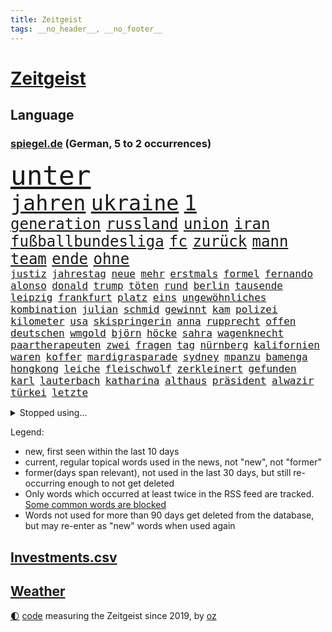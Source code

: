 ```yaml
---
title: Zeitgeist
tags: __no_header__, __no_footer__
---
```


# [Zeitgeist](https://oliz.io/zeitgeist/)

## Language

<h3><a href="https://www.spiegel.de" target="_blank">spiegel.de</a> (German, 5 to 2 occurrences)</h3>
<p style="font-family:monospace">
<span style="font-size:32pt"><a href="news_links.html#unter" class="current">unter</a></span>
<br>
<span style="font-size:25pt"><a href="news_links.html#jahren" class="current">jahren</a></span>
<span style="font-size:25pt"><a href="news_links.html#ukraine" class="current">ukraine</a></span>
<span style="font-size:25pt"><a href="news_links.html#1" class="current">1</a></span>
<br>
<span style="font-size:18pt"><a href="news_links.html#generation" class="current">generation</a></span>
<span style="font-size:18pt"><a href="news_links.html#russland" class="current">russland</a></span>
<span style="font-size:18pt"><a href="news_links.html#union" class="current">union</a></span>
<span style="font-size:18pt"><a href="news_links.html#iran" class="current">iran</a></span>
<span style="font-size:18pt"><a href="news_links.html#fußballbundesliga" class="current">fußballbundesliga</a></span>
<span style="font-size:18pt"><a href="news_links.html#fc" class="current">fc</a></span>
<span style="font-size:18pt"><a href="news_links.html#zurück" class="current">zurück</a></span>
<span style="font-size:18pt"><a href="news_links.html#mann" class="current">mann</a></span>
<span style="font-size:18pt"><a href="news_links.html#team" class="current">team</a></span>
<span style="font-size:18pt"><a href="news_links.html#ende" class="current">ende</a></span>
<span style="font-size:18pt"><a href="news_links.html#ohne" class="current">ohne</a></span>
<br>
<span style="font-size:12pt"><a href="news_links.html#justiz" class="current">justiz</a></span>
<span style="font-size:12pt"><a href="news_links.html#jahrestag" class="current">jahrestag</a></span>
<span style="font-size:12pt"><a href="news_links.html#neue" class="current">neue</a></span>
<span style="font-size:12pt"><a href="news_links.html#mehr" class="current">mehr</a></span>
<span style="font-size:12pt"><a href="news_links.html#erstmals" class="current">erstmals</a></span>
<span style="font-size:12pt"><a href="news_links.html#formel" class="current">formel</a></span>
<span style="font-size:12pt"><a href="news_links.html#fernando" class="current">fernando</a></span>
<span style="font-size:12pt"><a href="news_links.html#alonso" class="current">alonso</a></span>
<span style="font-size:12pt"><a href="news_links.html#donald" class="current">donald</a></span>
<span style="font-size:12pt"><a href="news_links.html#trump" class="current">trump</a></span>
<span style="font-size:12pt"><a href="news_links.html#töten" class="current">töten</a></span>
<span style="font-size:12pt"><a href="news_links.html#rund" class="current">rund</a></span>
<span style="font-size:12pt"><a href="news_links.html#berlin" class="current">berlin</a></span>
<span style="font-size:12pt"><a href="news_links.html#tausende" class="current">tausende</a></span>
<span style="font-size:12pt"><a href="news_links.html#leipzig" class="current">leipzig</a></span>
<span style="font-size:12pt"><a href="news_links.html#frankfurt" class="current">frankfurt</a></span>
<span style="font-size:12pt"><a href="news_links.html#platz" class="current">platz</a></span>
<span style="font-size:12pt"><a href="news_links.html#eins" class="current">eins</a></span>
<span style="font-size:12pt"><a href="news_links.html#ungewöhnliches" class="current">ungewöhnliches</a></span>
<span style="font-size:12pt"><a href="news_links.html#kombination" class="current">kombination</a></span>
<span style="font-size:12pt"><a href="news_links.html#julian" class="current">julian</a></span>
<span style="font-size:12pt"><a href="news_links.html#schmid" class="current">schmid</a></span>
<span style="font-size:12pt"><a href="news_links.html#gewinnt" class="current">gewinnt</a></span>
<span style="font-size:12pt"><a href="news_links.html#kam" class="current">kam</a></span>
<span style="font-size:12pt"><a href="news_links.html#polizei" class="current">polizei</a></span>
<span style="font-size:12pt"><a href="news_links.html#kilometer" class="current">kilometer</a></span>
<span style="font-size:12pt"><a href="news_links.html#usa" class="current">usa</a></span>
<span style="font-size:12pt"><a href="news_links.html#skispringerin" class="current">skispringerin</a></span>
<span style="font-size:12pt"><a href="news_links.html#anna" class="current">anna</a></span>
<span style="font-size:12pt"><a href="news_links.html#rupprecht" class="current">rupprecht</a></span>
<span style="font-size:12pt"><a href="news_links.html#offen" class="current">offen</a></span>
<span style="font-size:12pt"><a href="news_links.html#deutschen" class="current">deutschen</a></span>
<span style="font-size:12pt"><a href="news_links.html#wmgold" class="current">wmgold</a></span>
<span style="font-size:12pt"><a href="news_links.html#björn" class="new">björn</a></span>
<span style="font-size:12pt"><a href="news_links.html#höcke" class="new">höcke</a></span>
<span style="font-size:12pt"><a href="news_links.html#sahra" class="current">sahra</a></span>
<span style="font-size:12pt"><a href="news_links.html#wagenknecht" class="current">wagenknecht</a></span>
<span style="font-size:12pt"><a href="news_links.html#paartherapeuten" class="current">paartherapeuten</a></span>
<span style="font-size:12pt"><a href="news_links.html#zwei" class="current">zwei</a></span>
<span style="font-size:12pt"><a href="news_links.html#fragen" class="current">fragen</a></span>
<span style="font-size:12pt"><a href="news_links.html#tag" class="current">tag</a></span>
<span style="font-size:12pt"><a href="news_links.html#nürnberg" class="current">nürnberg</a></span>
<span style="font-size:12pt"><a href="news_links.html#kalifornien" class="current">kalifornien</a></span>
<span style="font-size:12pt"><a href="news_links.html#waren" class="current">waren</a></span>
<span style="font-size:12pt"><a href="news_links.html#koffer" class="current">koffer</a></span>
<span style="font-size:12pt"><a href="news_links.html#mardigrasparade" class="new">mardigrasparade</a></span>
<span style="font-size:12pt"><a href="news_links.html#sydney" class="current">sydney</a></span>
<span style="font-size:12pt"><a href="news_links.html#mpanzu" class="new">mpanzu</a></span>
<span style="font-size:12pt"><a href="news_links.html#bamenga" class="new">bamenga</a></span>
<span style="font-size:12pt"><a href="news_links.html#hongkong" class="current">hongkong</a></span>
<span style="font-size:12pt"><a href="news_links.html#leiche" class="current">leiche</a></span>
<span style="font-size:12pt"><a href="news_links.html#fleischwolf" class="current">fleischwolf</a></span>
<span style="font-size:12pt"><a href="news_links.html#zerkleinert" class="new">zerkleinert</a></span>
<span style="font-size:12pt"><a href="news_links.html#gefunden" class="current">gefunden</a></span>
<span style="font-size:12pt"><a href="news_links.html#karl" class="current">karl</a></span>
<span style="font-size:12pt"><a href="news_links.html#lauterbach" class="current">lauterbach</a></span>
<span style="font-size:12pt"><a href="news_links.html#katharina" class="current">katharina</a></span>
<span style="font-size:12pt"><a href="news_links.html#althaus" class="current">althaus</a></span>
<span style="font-size:12pt"><a href="news_links.html#präsident" class="current">präsident</a></span>
<span style="font-size:12pt"><a href="news_links.html#alwazir" class="new">alwazir</a></span>
<span style="font-size:12pt"><a href="news_links.html#türkei" class="current">türkei</a></span>
<span style="font-size:12pt"><a href="news_links.html#letzte" class="current">letzte</a></span>
</p>
<details>
<summary>Stopped using...</summary>
<p class="former" style="font-size:12pt">
kämpfte(857) tobt(857) einzelnen(855) ifoinstitut(855) investoren(855) summe(855) wen(855) 13(854) bekam(854) cristiano(854) geboten(854) manager(854) ronaldo(854) verlief(854) volker(854) abstimmung(853) fbi(853) konfrontiert(853) trauer(853) bildung(852) covid(852) demokraten(852) erfahrung(852) hintergründe(852) innenminister(852) pflege(852) verpflichtet(852) vorzeitig(852) coronawelle(851) deutlichen(851) erscheinen(851) falls(851) froh(851) kirche(851) liste(851) main(851) streiten(851) welchem(851) arbeitsplatz(850) ausnahmezustand(850) beispielen(850) beschluss(850) besorgt(850) bot(850) dauerhaft(850) geduld(850) hervor(850) kolumnist(850) zurzeit(850) gemeldet(849) mexiko(849) times(849) wichtiger(849) wirkung(849) wünscht(849) 31(848) anschließend(848) ausbruch(848) evakuiert(848) lager(848) persönlich(848) saskia(848) scheinen(848) stellten(848) 2016(847) beobachten(847) entwickelt(847) gutachten(847) passt(847) verteidigungsministerin(847) christopher(846) hacker(846) solle(846) organisationen(845) rand(845) rat(845) streng(845) for(844) infektion(844) innenministerium(844) litauen(844) selben(844) wenden(844) höchststand(843) rollen(843) satz(843) bekamen(842) see(842) durchsuchungen(841) kochen(841) passen(841) rafael(841) vieler(841) ausschuss(840) demokratische(840) entscheidend(840) gebraucht(840) trafen(840) beantragt(839) brite(839) gebrochen(839) senkt(839) demokratischen(838) genauso(838) impfstoff(838) inszeniert(837) kontakte(837) sendet(837) übernahme(837) deals(836) globale(836) milliarde(836) mode(836) näher(836) monats(835) matthias(834) berühmte(833) drängen(833) sexuellen(833) berater(832) gewahrsam(831) hinten(831) william(831) exporte(830) le(830) bestmarke(829) garten(829) trug(828) einschätzung(827) nasa(827) politikerin(827) antrag(826) landesweit(825) fortsetzung(824) journalist(824) letztes(824) rollt(824) unzufrieden(824) apps(823) leider(823) rasen(822) bezeichnete(821) rang(820) unterschrieben(820) whatsapp(820) landet(819) rechtsstreit(819) stürzen(819) mitarbeiterin(818) halbe(817) freiwillig(816) teilt(816) abgeschlossen(812) aufgabe(810) foto(806) startup(804) nächstes(802) annäherung(801) ausgaben(797) rache(791) rakete(790) aktionen(788) last(785) mehren(783) cdu/csu(780) woelki(775) dankt(769) berichtete(759) enthält(758) mallorca(757) lieferketten(754) räumte(744) geheimen(740) nachbarland(734) trinken(729) estland(725) unzureichend(706) long(674) enthalten(665) geehrt(658) fußballstar(647) gestanden(635) lediglich(630) 83(625) drohende(608) bürgern(605) benzinpreise(602) fotografen(599) lee(593) sammelt(592) kümmern(588) kündigten(585) 9(577) seele(568) zögert(562) landsleute(560) fossilen(559) ermordung(558) flut(557) beeinträchtigt(552) staatskonzern(539) 400000(537) funktionen(535) löscht(532) günstiges(530) moderner(529) geleistet(526) king(521) ussoldaten(518) world(516) wachsende(511) erreichte(504) tiger(504) anton(496) basketballstar(494) radikalen(494) demo(490) finanzhilfen(489) rwe(487) kunstwerke(486) ampelregierung(485) ice(485) hofreiter(481) beider(480) gazprom(480) wichtiges(480) berufen(477) coronalage(474) morde(472) spürbar(471) erschlagen(470) gaslieferungen(470) feiertag(465) ungewöhnliche(465) unbekannter(464) matteo(456) methode(452) mehrmals(450) globaler(446) gerne(444) vorgesehen(444) laura(439) winfried(437) aktivistinnen(436) decken(436) extremer(435) quält(435) akw(434) seltene(432) wirtschaftlich(432) sank(424) zustimmung(422) omikron(420) personalnot(419) oligarchen(418) pink(417) rätselhafter(414) chris(413) hochzeit(406) berger(405) klara(405) nadal(403) preiserhöhung(400) lambrecht(398) passierte(398) lemke(394) steffi(394) zweites(394) vettel(391) australier(390) match(390) entführung(385) mild(385) erneuert(382) geschenk(381) spaltung(379) teilten(378) damalige(377) buckinghampalast(376) teppich(376) vergleichsweise(376) wahlrechtsreform(375) ergeben(372) helikopter(371) lohnen(371) emotionalen(370) 1972(369) 62(369) andrij(369) sofortige(369) frankfurts(367) dortmunder(365) konsequent(364) iga(361) świątek(361) ansehen(360) schnellste(360) usbundesstaaten(359) fähigkeiten(355) geplanter(351) oppositionellen(351) motiven(345) abtreibungen(338) abbau(337) sanktioniert(336) spiegelbildungsnewsletter(336) verschwörung(335) anlässlich(333) nebenbei(332) profitierte(332) energiepreisen(329) maskendeals(329) finnische(327) tyson(325) obergrenze(323) saporischschja(319) dilemma(318) koch(317) lindners(317) unfällen(316) sexualisierte(315) raser(314) coronalockdowns(310) besatzer(309) mysteriöse(308) nationalelf(308) verweis(308) wall(307) wiedervereinigung(307) zuflucht(305) sizilien(303) motto(302) austria(301) inside(301) ausfall(300) weichen(299) locken(297) beck(294) durchsuchen(292) gesenkt(292) gewaltverbrechen(291) vermisster(289) anschuldigungen(287) pelosi(287) morden(286) brasilianische(285) interessant(285) export(282) generalstaatsanwaltschaft(281) lngterminals(281) skandalen(277) usschauspieler(275) ausfuhren(274) gefangenenaustausch(273) unterlag(270) gefällt(269) einstecken(265) weltverband(262) vereidigt(260) fdppolitikerin(259) herrscher(259) außergewöhnlichen(258) grünenpolitikerin(256) objekte(255) heimspiel(254) kommissarin(254) sportlich(254) einhalten(249) titelverteidiger(248) einsparen(247) kaffee(244) verfassungsbeschwerde(243) update(242) veröffentlichen(242) offensichtlich(240) stehenden(239) gegenzug(238) identifizieren(238) zulassung(238) lachen(235) attestiert(234) unentschieden(234) attraktiver(233) bewiesen(233) geltenden(233) verbreitung(233) prompt(232) bruno(231) misshandelt(231) verunglückten(231) arbeiteten(230) camper(230) paolo(230) dokumentation(229) obendrein(228) verbraucherzentrale(228) wirtschaftslage(228) zuwanderung(228) sara(227) verdeckte(227) finde(226) vorstellung(226) blatt(225) katholiken(224) geliebt(223) standards(223) schrumpfen(222) verspottet(222) bewusstsein(221) terrormiliz(221) gegensteuern(220) endgültige(216) angehen(215) niedersachsens(215) körperliche(214) oldenburg(214) eigenheim(213) schwächelt(213) usraumfahrtbehörde(212) atomkraftwerken(211) atomkraftwerke(210) made(210) oberstes(210) teuersten(210) mächtigste(209) verletzen(209) anreiz(208) fehlenden(208) frühestens(208) bemühungen(207) na(207) sparmaßnahmen(207) lebensgefährte(205) partien(205) agierte(203) einschlag(202) horst(200) rechtliche(200) angehoben(199) expertinnen(199) heimischen(199) medikamenten(199) tennisspielerinnen(199) dankbar(198) denys(198) festkleben(198) negative(198) nördlich(198) hollywoods(195) original(195) ältesten(195) überragte(194) fallzahlen(193) geräumt(193) daneben(192) erzürnt(192) offizielle(190) werben(190) somalia(189) erstaunliche(188) schied(188) mateusz(187) oberster(187) gründet(185) parteifreunde(184) garcia(183) notruf(183) zweitgrößte(182) geschwindigkeit(180) lebenslange(176) shitstorm(175) sicherer(174) hunderttausend(173) plänen(173) garantiert(172) vollendet(171) bellingham(170) bezahlte(170) gratuliert(170) jude(170) 05(169) kandidierte(169) biografie(167) hits(166) impfstoffe(166) wohlwollen(166) coronainfektionen(165) alex(163) sympathien(163) missverständnis(162) schiefgehen(162) lenken(161) wenigstens(161) abkehr(160) celsius(160) asiatischen(159) ersteigert(159) schwachstellen(159) töne(159) französin(157) jahreswechsel(157) zuschuss(157) beschaffen(156) cumex(156) entstehen(156) behindert(155) umgebung(155) basketballsuperstar(154) mogadischu(154) finnen(153) moralische(153) somalias(153) somalische(153) unfair(153) forschern(152) link(152) ber(151) unionsfraktion(151) atomausstieg(149) geschwindigkeitsbegrenzung(149) umweg(149) unbeantwortet(149) beseitigung(148) dunkle(148) heikler(148) umweltfreundlich(148) giovanni(147) bombardiert(146) krankenkasse(146) 1400(145) blockierten(144) kindergarten(144) remo(144) stemmen(144) harmonie(143) verbleib(143) wohngeld(143) entkam(142) unterzahl(142) blumen(141) bürokratischen(141) laufende(141) master(141) 42jährige(140) grundsatzrede(140) gesundheitszustand(139) astronauten(138) denis(138) diskutierten(138) köhler(138) beliefern(137) schief(137) wussten(137) buffalo(136) entschlossenheit(136) monika(136) spiegelrekonstruktion(136) kleinste(135) 38jähriger(134) einwanderung(133) pflichten(133) spiels(133) werkstatt(133) betrogen(132) bundeswehrverband(132) legendär(132) antrieb(131) arnold(131) königshaus(131) massiver(131) wählt(131) immobilienkonzern(130) co₂ausstoß(129) memoiren(129) blanchett(127) cate(127) euparlaments(127) kompliziert(127) langes(127) nominierungen(127) moukoko(126) sterne(126) youssoufa(126) abgestimmt(125) gelegen(125) außenseiter(124) erpresst(124) fertig(124) grundschulen(124) hauptdarstellerin(124) kristersson(124) morgengrauen(124) manches(123) tafel(123) daniela(122) erzeugerpreise(122) geheimdokumente(122) pokern(122) bundesstraße(121) edward(121) schäuble(121) sondertribunal(121) umfassend(121) sportdirektor(120) habt(119) jewgeni(119) verfilmt(118) abgelegenen(117) gruppensieg(117) piqué(117) ökonomisch(117) belege(116) future(116) peskow(116) herrschen(115) bläst(114) schiffsverkehr(114) trennte(114) herren(112) beitragen(111) kommando(111) abraham(110) austin(109) beschweren(109) labourpartei(109) kampfpanzern(108) keines(108) meldungen(108) morawiecki(108) gerichts(107) liebling(107) nflprofi(107) brutaler(106) krisenjahr(106) oleg(106) rust(106) exnatogeneral(105) tatortvote(105) wegbaggern(105) anforderungen(104) doppelwumms(104) lehrkräftemangel(104) baustellen(103) verwandelte(103) britin(102) heimgesucht(102) tagebau(102) videoanalyse(102) rechtsradikalen(101) begeisterte(100) chaotische(100) costa(100) hose(100) landesteilen(100) vormittag(100) jeremy(99) planung(99) fußballkarriere(98) portion(98) vegetarisch(98) christiane(97) programme(97) terrorgruppe(97) steve(96) verzögert(96) ausverkauft(95) fatih(95) gewehrt(94) silvester(94) absetzen(93) baukosten(93) interessanten(93) fdpverkehrsminister(92) filtern(92) genuss(92) ranghohe(92) versicherte(92) 56jährigen(91) beantworten(91) dankesrede(91) eric(91) mittelfranken(91) negativpreis(91) pyrotechnik(91) usverteidigungsminister(91) zubereitet(91) zusammenstößen(91) digital(90) gesellschaften(90) herausfinden(90) mittleren(90) anfrage(89) birol(89) gekommene(89) gestohlenen(89) ieachef(89) klarkommen(89) krimiserie(89) schmutzigen(89) schneemangel(89) tansania(89) zentraler(89) eigenverantwortung(88) chandi(87) mächte(87) nachsicht(87) preet(87) reichlich(87) umso(87) 30jährige(86) 99(86) flugzeugs(86) ig(86) kilimandscharo(86) kreditvergabe(86) metall(86) schmeißt(86) 736(85) dittrich(85) einsteiger(85) garzweiler(85) haubitzen(85) speziell(85) vorstellig(85) milliardenverlust(84) vizeminister(84) ölindustrie(84) alshabaab(83) as(83) aufgeschoben(83) reichste(83) aggressivität(82) berufstätig(82) darknet(82) dekade(82) klimaproteste(82) mariana(82) mexikanischer(82) qualifiziert(82) serbischen(82) söldnertruppe(82) todeszahlen(82) 4(81) anfragen(81) dschungel(81) erzählungen(81) inoffizielle(81) kremls(81) renner(81) südafrikas(81) zunehmenden(81) 28jährige(80) abgewiesener(80) blockaden(80) düpiert(80) ernennung(80) hoffnungsschimmer(80) postete(80) schwaches(80) schönheitswettbewerben(80) auffahrunfall(79) bedeckt(79) beratungen(79) csugeneralsekretär(79) durchleuchtet(79) erlebnisse(79) helme(79) huber(79) pharaos(79) rückwirkend(79) tutanchamun(79) berühmteste(78) brennstoffe(78) entkommt(78) freiheitsstrafen(78) korrupt(78) lästert(78) bewerbermangel(77) ostdeutscher(77) phillips(77) taschenlampe(77) butter(76) greene(76) grundgesetz(76) marjorie(76) vollsperrung(76) weltranglistenerste(76) ärgerlich(76) erfüllung(75) planten(75) privatpersonen(75) rennens(75) topform(75) ägyptische(75) fördermittel(74) hanebuth(74) männlicher(74) pflegt(74) unesco(74) wagnis(74) webseite(74) zew(74) 177(73) ausgeht(73) bitter(73) kasernen(73) koloniale(73) restaurantkette(73) wahlkampfversprechen(73) ware(73) zewstudie(73) ampelpolitiker(72) bestatteten(72) eiskunstläuferin(72) gläschen(72) intern(72) schimpansen(72) wachsenden(72) überholmanöver(72) auftraggeber(71) kaufpreis(71) ließe(71) meryl(71) repression(71) streep(71) darmflora(70) entscheidendes(70) seehofer(70) zwergstaat(70) bundesverdienstkreuz(69) gegengewicht(69) go(69) segler(69) technische(69) ustour(69) verkaufsverbot(69) ärztevertreter(69) bischöfe(68) brüsseler(68) klimaaktivistinnen(68) krömer(68) prozesses(68) rhythmus(68) 47(67) engländer(67) mediathek(67) siemens(67) apotheken(66) einplanen(66) hiphopproduzent(65) kritikern(65) rekordniveau(65) repräsentantenhaus(65) beweist(64) polieren(64) servieren(64) spiegeluniversum(64) drahtzieher(63) eindrucksvoll(63) friedrichstraße(63) gelsenkirchen(63) holmes(63) scheidende(63) wolff(63) dreißig(62) empfehlenswert(62) verbrennungen(62) 20jährigen(61) 93(61) einwechslung(61) hauptstadtflughafen(61) repräsentantenhauses(61) rückstau(61) ärmerer(61) fertigen(60) jüngstes(60) petersburg(60) umstrittensten(60) verheißen(60) verschanzt(60) ampelvorschlag(59) wohltätige(59) zielgerade(59) fußballstars(58) gleichaltriger(58) komplette(58) lastenrad(58) munter(57) natopartner(57) niemanden(57) olena(57) pfeifen(57) satt(57) ussanktionen(57) ölkonzerne(57) arbeitsplätze(56) brugger(56) einsatzkräften(56) maßlose(56) mittelständler(56) versicherung(56) bagger(55) braunkohletagebau(55) coronahilfen(55) emails(55) größeren(55) itexperten(55) praxen(55) stall(55) streitigkeiten(55) erheblichen(54) ganztagsbetreuung(54) gelegenen(54) knotenpunkt(54) lukrativ(54) münzen(54) suspendierten(54) zerreißt(54) beheben(53) fußgänger(53) mac(53) palast(53) singles(53) spiegelredakteure(53) wahlrecht(53) ärmsten(52) dnipro(51) haiti(51) hängepartie(51) modernisieren(51) modulen(51) tatsächlichen(51) verarbeiten(51) ähnlicher(51) 165(50) axl(50) trieb(50) vulkan(50) überspannt(50) 750(49) anhebung(49) betreut(49) dritter(49) flugabwehrsysteme(49) plötzlichen(49) ruhiger(49) zahm(49) überschritten(49) chez(48) duisburgessen(48) erlaubnis(48) lustige(48) schlechtere(48) 70000(47) altenheim(47) fortgeschrittene(47) kletterer(47) labbadia(47) regierungsgebäude(47) versagten(47) axelspringerverlag(46) chinesischem(46) exportieren(46) pinocchio(46) lokomotiven(45) sensation(45) antholz(44) elternteile(44) ardern(43) informieren(43) jacinda(43) lösegeld(43) nizza(43) pedro(43) schätzen(43) toptalent(43) videoapp(43) euparlamentspräsidentin(42) kitzbühel(42) metsola(42) tablet(42) unvergessen(42) vergab(42) ach(41) kapital(41) krawallen(41) trotzt(41) vorherige(41) abgeordnetenhauses(40) choice(40) geräten(40) kongo(40) medikamentenmangel(40) staatsdienst(40) vertraulicher(40) übereinstimmenden(40) aktionsplan(39) böllern(39) konstrukteure(39) platzen(39) randalierern(39) roberta(39) schlüssel(39) streifzug(39) tvproduzent(39) aufzubauen(38) dr(38) dre(38) persönliches(38) voraussetzung(38) wohneigentum(38) gentechnik(37) geringe(37) kroatischen(37) luftabwehr(37) zuzugehen(37) ambitioniertes(36) bieber(36) fabelhafte(36) kredit(36) schlagkraft(36) terrorverdächtige(36) tropfen(36) 57jährige(35) erniedrigt(35) europe(35) freundschaften(35) gebrochener(35) herrlich(35) kriege(35) lösten(35) spanischer(35) baldiger(34) böllerverbot(34) deripaska(34) entzückt(34) gewölbe(34) pumas(34) rabieh(34) einladen(33) geschadet(33) knall(33) promille(33) sprengsatz(33) unterschrift(33) 18jähriger(32) chemotherapie(32) daumen(32) eingestanden(32) nachfahren(32) nepal(32) nsverbrecher(32) populären(32) emissionshandel(31) erweisen(31) güter(31) inventur(31) konditionen(31) mächtig(31) strafanzeigen(31) thailands(31) wohnblock(31) beschleunigen(30) fahrion(30) häuslicher(30) kältewelle(30) militärübung(30) oppositionspolitiker(30) plätze(30) projekts(30) smoking(30) staatsgebiet(30) unterschätzt(30) weiterbildung(30) annika(29) innen(29) pflegeheim(29) starkem(29) fächer(28) oberfranken(28) panzeri(28) passanten(28) tanzlokal(28) verhältnismäßig(28) zurückgetretenen(28) arbeitsverbot(27) armeechef(27) doppelmord(27) todoliste(27) wdr(27) wildtiere(27) akute(26) hagelte(26) juwelendiebstahl(26) marx(26) ministers(26) philologenverband(26) theaters(26) ungeimpfte(26) wilden(26) blues(25) geträumt(25) heiter(25) meditation(25) nachrichtendienst(25) polarforscher(25) radio(25) unvorbereitete(25) verheerende(25) ärzten(25) bloomberg(24) gefroren(24) liberal(24) podest(24) shows(24) zugeben(24) ausfindig(23) bukarest(23) fußballtransferticker(23) jana(23) kriegsgefangenen(23) mitgliederzahl(23) protektionismus(23) zweck(23) abstinenz(22) aufwind(22) bildzeitung(22) gescheiterte(22) hauptfiguren(22) leopard2panzern(22) mächtigster(22) scholz'(22) umweltministerin(22) verwandtschaft(22) yann(22) angel(21) biolebensmitteln(21) rick(21) schublade(21) strafrechtlich(21) studentinnen(21) weltlage(21) ärzteverbände(21) beigesetzt(20) beträgt(20) bills(20) böller(20) damar(20) dreifacher(20) hamlin(20) herzstillstand(20) nflplayoffs(20) panzerfrage(20) parlamentspräsidentin(20) meditieren(19) radler(19) sesamstraße(19) abrutschen(18) herausragenden(18) milchstraße(18) seelische(18) silvesterkrawallen(18) ampelpläne(17) anteilnahme(17) gottesdienst(17) mitreisende(17) schützenpanzer(17) usstadt(17) arbeitstag(16) aufseher(16) autofahren(16) automatische(16) jachten(16) lützerathproteste(16) macher(16) mitfavorit(16) mitverantwortung(16) outfits(16) psychiater(16) sonderzahlung(16) springer(16) totes(16) übertragbar(16) a3(15) brust(15) geldanlage(15) gemessen(15) gleichgewicht(15) hallo(15) schneepflug(15) sensationell(15) anfänger(14) beschissen(14) filmtipps(14) oberbürgermeisterin(14) silvestervideo(14) unfreiwillig(14) barents(13) bescheiden(13) fotografieren(13) hektische(13) spare(13) verdächtigt(13) besetzung(12) gianluca(12) juri(12) knorr(12) landesweiter(12) sanktionsliste(12) trittin(12) vialli(12) auffallend(11) bewusster(11) datenauswertung(11) geheimdokumenten(11) genussvoll(11) geschult(11) mörderischer(11) pflegeheimbetreiber(11) zahlreicher(11)
</p>
</details>
<p>Legend:
<ul>
<li><span class="new">new</span>, first seen within the last 10 days</li>
<li><span class="current">current</span>, regular topical words used in the news, not "new", not "former"</li>
<li><span class="former">former(days span relevant)</span>, not used in the last 30 days, but still re-occurring enough to not get deleted</li>
<li>Only words which occurred at least twice in the RSS feed are tracked. <a href="language/filters.py">Some common words are blocked</a></li>
<li>Words not used for more than 90 days get deleted from the database, but may re-enter as "new" words when used again</li>
</ul>
</p>

## [Investments](investments.html)[.csv](investments.csv)

## [Weather](weather.html)

<footer>
<a href="javascript:toggleTheme()" class="nav">🌓</a>
<a href="https://github.com/ooz/zeitgeist">code</a> measuring the Zeitgeist since 2019, by <a href="https://oliz.io">oz</a>
</footer>
